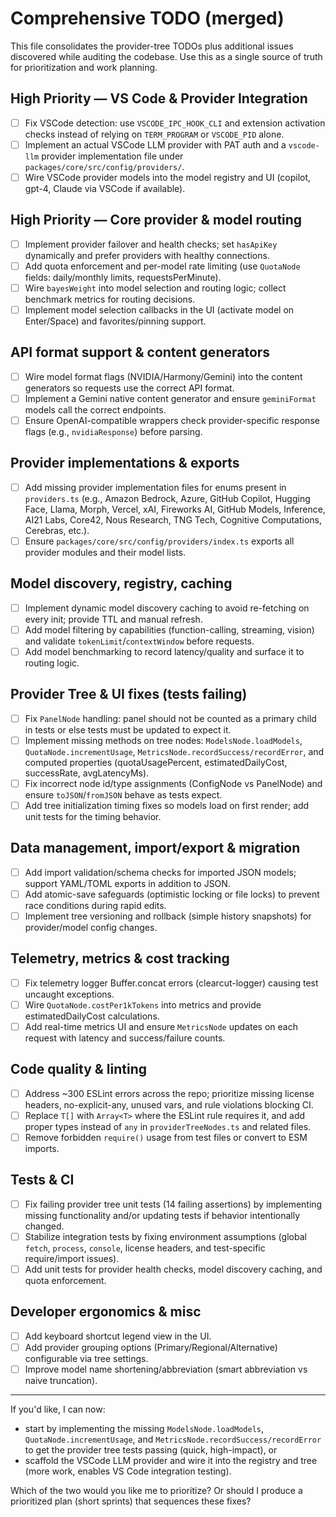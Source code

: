# Comprehensive TODO (merged)

This file consolidates the provider-tree TODOs plus additional issues discovered while auditing the codebase. Use this as a single source of truth for prioritization and work planning.

## High Priority — VS Code & Provider Integration

- [ ] Fix VSCode detection: use `VSCODE_IPC_HOOK_CLI` and extension activation checks instead of relying on `TERM_PROGRAM` or `VSCODE_PID` alone.
- [ ] Implement an actual VSCode LLM provider with PAT auth and a `vscode-llm` provider implementation file under `packages/core/src/config/providers/`.
- [ ] Wire VSCode provider models into the model registry and UI (copilot, gpt-4, Claude via VSCode if available).

## High Priority — Core provider & model routing

- [ ] Implement provider failover and health checks; set `hasApiKey` dynamically and prefer providers with healthy connections.
- [ ] Add quota enforcement and per-model rate limiting (use `QuotaNode` fields: daily/monthly limits, requestsPerMinute).
- [ ] Wire `bayesWeight` into model selection and routing logic; collect benchmark metrics for routing decisions.
- [ ] Implement model selection callbacks in the UI (activate model on Enter/Space) and favorites/pinning support.

## API format support & content generators

- [ ] Wire model format flags (NVIDIA/Harmony/Gemini) into the content generators so requests use the correct API format.
- [ ] Implement a Gemini native content generator and ensure `geminiFormat` models call the correct endpoints.
- [ ] Ensure OpenAI-compatible wrappers check provider-specific response flags (e.g., `nvidiaResponse`) before parsing.

## Provider implementations & exports

- [ ] Add missing provider implementation files for enums present in `providers.ts` (e.g., Amazon Bedrock, Azure, GitHub Copilot, Hugging Face, Llama, Morph, Vercel, xAI, Fireworks AI, GitHub Models, Inference, AI21 Labs, Core42, Nous Research, TNG Tech, Cognitive Computations, Cerebras, etc.).
- [ ] Ensure `packages/core/src/config/providers/index.ts` exports all provider modules and their model lists.

## Model discovery, registry, caching

- [ ] Implement dynamic model discovery caching to avoid re-fetching on every init; provide TTL and manual refresh.
- [ ] Add model filtering by capabilities (function-calling, streaming, vision) and validate `tokenLimit`/`contextWindow` before requests.
- [ ] Add model benchmarking to record latency/quality and surface it to routing logic.

## Provider Tree & UI fixes (tests failing)

- [ ] Fix `PanelNode` handling: panel should not be counted as a primary child in tests or else tests must be updated to expect it.
- [ ] Implement missing methods on tree nodes: `ModelsNode.loadModels`, `QuotaNode.incrementUsage`, `MetricsNode.recordSuccess/recordError`, and computed properties (quotaUsagePercent, estimatedDailyCost, successRate, avgLatencyMs).
- [ ] Fix incorrect node id/type assignments (ConfigNode vs PanelNode) and ensure `toJSON`/`fromJSON` behave as tests expect.
- [ ] Add tree initialization timing fixes so models load on first render; add unit tests for the timing behavior.

## Data management, import/export & migration

- [ ] Add import validation/schema checks for imported JSON models; support YAML/TOML exports in addition to JSON.
- [ ] Add atomic-save safeguards (optimistic locking or file locks) to prevent race conditions during rapid edits.
- [ ] Implement tree versioning and rollback (simple history snapshots) for provider/model config changes.

## Telemetry, metrics & cost tracking

- [ ] Fix telemetry logger Buffer.concat errors (clearcut-logger) causing test uncaught exceptions.
- [ ] Wire `QuotaNode.costPer1kTokens` into metrics and provide estimatedDailyCost calculations.
- [ ] Add real-time metrics UI and ensure `MetricsNode` updates on each request with latency and success/failure counts.

## Code quality & linting

- [ ] Address ~300 ESLint errors across the repo; prioritize missing license headers, no-explicit-any, unused vars, and rule violations blocking CI.
- [ ] Replace `T[]` with `Array<T>` where the ESLint rule requires it, and add proper types instead of `any` in `providerTreeNodes.ts` and related files.
- [ ] Remove forbidden `require()` usage from test files or convert to ESM imports.

## Tests & CI

- [ ] Fix failing provider tree unit tests (14 failing assertions) by implementing missing functionality and/or updating tests if behavior intentionally changed.
- [ ] Stabilize integration tests by fixing environment assumptions (global `fetch`, `process`, `console`, license headers, and test-specific require/import issues).
- [ ] Add unit tests for provider health checks, model discovery caching, and quota enforcement.

## Developer ergonomics & misc

- [ ] Add keyboard shortcut legend view in the UI.
- [ ] Add provider grouping options (Primary/Regional/Alternative) configurable via tree settings.
- [ ] Improve model name shortening/abbreviation (smart abbreviation vs naive truncation).

---

If you'd like, I can now:

- start by implementing the missing `ModelsNode.loadModels`, `QuotaNode.incrementUsage`, and `MetricsNode.recordSuccess/recordError` to get the provider tree tests passing (quick, high-impact), or
- scaffold the VSCode LLM provider and wire it into the registry and tree (more work, enables VS Code integration testing).

Which of the two would you like me to prioritize? Or should I produce a prioritized plan (short sprints) that sequences these fixes?

